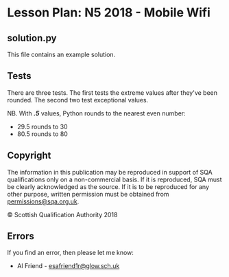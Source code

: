 # Lesson Plan: N5 2018 - Mobile Wifi

## solution.py

This file contains an example solution.

## Tests

There are three tests.  The first tests the extreme values after they've been rounded.  The second two test exceptional values.

NB. With ___.5___ values, Python rounds to the nearest even number:

* 29.5 rounds to 30
* 80.5 rounds to 80

## Copyright

The information in this publication may be reproduced in support of SQA qualifications only on a non-commercial basis. If it is reproduced, SQA must be clearly acknowledged as the source. If it is to be reproduced for any other purpose, written permission must be obtained from [permissions@sqa.org.uk](mailto:permissions@sqa.org.uk).

&copy; Scottish Qualification Authority 2018

## Errors

If you find an error, then please let me know:

* Al Friend - [esafriend1r@glow.sch.uk](mailto:esafriend1r@glow.sch.uk)